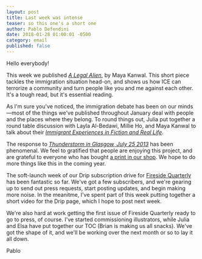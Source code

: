 ```yaml
---
layout: post
title: Last week was intense
teaser: so this one's a short one
author: Pablo Defendini
date: 2018-01-28 01:00:01 -0500
category: email
published: false
---
```


Hello everybody!

This week we published [_A Legal Alien_](https://firesidefiction.com/a-legal-alien), by Maya Kanwal. This short piece tackles the immigration situation head-on, and shows us how ICE can terrorize a community and turn people like you and me against each other. It's a tough read, but it's essential reading.

As I'm sure you've noticed, the immigration debate has been on our minds—most of the things we've published throughout January deal with people and the places where they belong. To round things out, Julia put together a round table discussion with Layla Al-Bedawi, Millie Ho, and Maya Kanwal to talk about their [_Immigrant Experiences in Fiction and Real Life_](https://firesidefiction.com/immigrant-experiences-roundtable).

The response to [_Thunderstorm in Glasgow, July 25 2013_](https://firesidefiction.com/thunderstorm-in-glasgow-july-25-2013) has been phenomenal. We feel to gratified that people are enjoying this project, and are grateful to everyone who has bought [a print in our shop](). We hope to do more things like this in the coming year.

The soft-launch week of our Drip subscription drive for [Fireside Quarterly](https://d.rip/fireside) has been fantastic so far. We've got a few subscribers, and we're gearing up to send out press requests, start posting updates, and begin making more noise. In the meanitme, I've spent part of this week putting together a short video for the Drip page, which I hope to post next week.

We're also hard at work getting the first issue of Fireside Quarterly ready to go to press, of course. I've started commissioning illustrators, while Julia and Elsa have put together our TOC (Brian is making us all snacks). We've got the shape of it, and we'll be working over the next month or so to lay it all down.

Pablo
